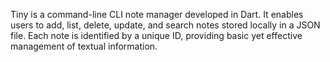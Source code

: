 Tiny is a command-line CLI note manager developed in Dart. It enables users to add, list, delete, update, and search notes stored locally in a JSON file. Each note is identified by a unique ID, providing basic yet effective management of textual information.